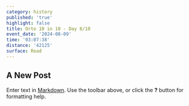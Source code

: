```yaml
---
category: history
published: 'true'
highlight: false
title: Orto 10 in 10 - Day 8/10
event_date: '2024-08-09'
time: '03:07:38'
distance: '42125'
surface: Road
---
```

## A New Post

Enter text in [Markdown](http://daringfireball.net/projects/markdown/). Use the toolbar above, or click the **?** button for formatting help.
